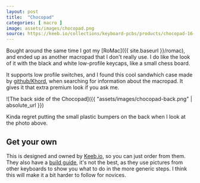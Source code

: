 ```yaml
---
layout: post
title:  "Chocopad"
categories: [ macro ]
image: assets/images/chocopad.png
source: https://keeb.io/collections/keyboard-pcbs/products/chocopad-16-key-macropad-for-kailh-choc-low-profile-switches
---
```


Bought around the same time I got my [RoMac]({{ site.baseurl }}/romac), and ended up as another macropad that I don't
really use. I do like the look of it with the black and white low-profile keycaps, like a small chess board.

It supports low profile switches, and I found this cool sandwhich case made by
[github/Khord](https://github.com/Khord/keyboard_cases/tree/master/chocopad), when searching for information about the
macropad. It gives it that extra premium look if you ask me.

![The back side of the Chocopad]({{ "assets/images/chocopad-back.png" | absolute_url }})

Kinda regret putting the small plastic bumpers on the back when I look at the photo above.

## Get your own

This is designed and owned by
[Keeb.io](https://keeb.io/products/chocopad-16-key-macropad-for-kailh-choc-low-profile-switches), so you can just order
from them. They also have a [build guide](https://docs.keeb.io/chocopad-build-guide/), it's not the best, as they use
pictures from other keyboards to show you what to do in the more generic steps. I think this will make it a bit harder
to follow for novices.
